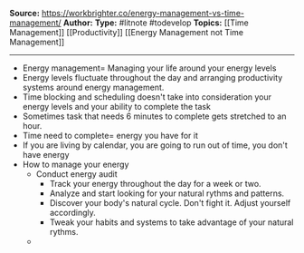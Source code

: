 ---
---
**Source:** https://workbrighter.co/energy-management-vs-time-management/
**Author:**
**Type:** #litnote #todevelop 
**Topics:** [[Time Management]] [[Productivity]] [[Energy Management not Time Management]]

----
- Energy management= Managing your life around your energy levels
- Energy levels fluctuate throughout the day and arranging productivity systems around energy management.
- Time blocking and scheduling doesn't take into consideration your energy levels and your ability to complete the task
- Sometimes task that needs 6 minutes to complete gets stretched to an hour.
- Time need to complete= energy you have for it
- If you are living by calendar, you are going to run out of time, you don't have energy
- How to manage your energy
	- Conduct energy audit
		- Track your energy throughout the day for a week or two. 
		- Analyze and start looking for your natural rythms and patterns.
		- Discover your body's natural cycle. Don't fight it. Adjust yourself accordingly.
		- Tweak your habits and systems to take advantage of your natural rythms.
	- 